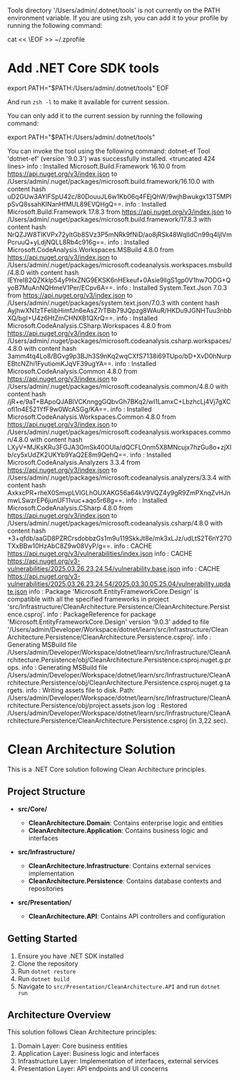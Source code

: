 Tools directory '/Users/admin/.dotnet/tools' is not currently on the PATH environment variable.
If you are using zsh, you can add it to your profile by running the following command:

cat << \EOF >> ~/.zprofile
# Add .NET Core SDK tools
export PATH="$PATH:/Users/admin/.dotnet/tools"
EOF

And run `zsh -l` to make it available for current session.

You can only add it to the current session by running the following command:

export PATH="$PATH:/Users/admin/.dotnet/tools"

You can invoke the tool using the following command: dotnet-ef
Tool 'dotnet-ef' (version '9.0.3') was successfully installed.
<truncated 424 lines>
info : Installed Microsoft.Build.Framework 16.10.0 from https://api.nuget.org/v3/index.json to /Users/admin/.nuget/packages/microsoft.build.framework/16.10.0 with content hash uD2GUw3AYlFSpU42c/80DouuJL6w1Kb06q4FEjQhW/9wjhBwukgx13T5MPIpSvQ8ssahKINanHfMUL89EVQHgQ==.
info : Installed Microsoft.Build.Framework 17.8.3 from https://api.nuget.org/v3/index.json to /Users/admin/.nuget/packages/microsoft.build.framework/17.8.3 with content hash NrQZJW8TlKVPx72yltGb8SVz3P5mNRk9fNiD/ao8jRSk48WqIIdCn99q4IjlVmPcruuQ+yLdjNQLL8Rb4c916g==.
info : Installed Microsoft.CodeAnalysis.Workspaces.MSBuild 4.8.0 from https://api.nuget.org/v3/index.json to /Users/admin/.nuget/packages/microsoft.codeanalysis.workspaces.msbuild/4.8.0 with content hash IEYreI82QZKklp54yPHxZNG9EKSK6nHEkeuf+0Asie9llgS1gp0V1hw7ODG+QyoB7MuAnNQHmeV1Per/ECpv6A==.
info : Installed System.Text.Json 7.0.3 from https://api.nuget.org/v3/index.json to /Users/admin/.nuget/packages/system.text.json/7.0.3 with content hash AyjhwXN1zTFeIibHimfJn6eAsZ7rTBib79JQpzg8WAuR/HKDu9JGNHTuu3nbbXQ/bgI+U4z6HtZmCHNXB1QXrQ==.
info : Installed Microsoft.CodeAnalysis.CSharp.Workspaces 4.8.0 from https://api.nuget.org/v3/index.json to /Users/admin/.nuget/packages/microsoft.codeanalysis.csharp.workspaces/4.8.0 with content hash 3amm4tq4Lo8/BGvg9p3BJh3S9nKq2wqCXfS7138i69TUpo/bD+XvD0hNurpEBtcNZhi1FyutiomKJqVF39ugYA==.
info : Installed Microsoft.CodeAnalysis.Common 4.8.0 from https://api.nuget.org/v3/index.json to /Users/admin/.nuget/packages/microsoft.codeanalysis.common/4.8.0 with content hash /jR+e/9aT+BApoQJABlVCKnnggGQbvGh7BKq2/wI1LamxC+LbzhcLj4Vj7gXCofl1n4E521YfF9w0WcASGg/KA==.
info : Installed Microsoft.CodeAnalysis.Workspaces.Common 4.8.0 from https://api.nuget.org/v3/index.json to /Users/admin/.nuget/packages/microsoft.codeanalysis.workspaces.common/4.8.0 with content hash LXyV+MJKsKRu3FGJA3OmSk40OUIa/dQCFLOnm5X8MNcujx7hzGu8o+zjXlb/cy5xUdZK2UKYb9YaQ2E8m9QehQ==.
info : Installed Microsoft.CodeAnalysis.Analyzers 3.3.4 from https://api.nuget.org/v3/index.json to /Users/admin/.nuget/packages/microsoft.codeanalysis.analyzers/3.3.4 with content hash AxkxcPR+rheX0SmvpLVIGLhOUXAKG56a64kV9VQZ4y9gR9ZmPXnqZvHJnmwLSwzrEP6junUF11vuc+aqo5r68g==.
info : Installed Microsoft.CodeAnalysis.CSharp 4.8.0 from https://api.nuget.org/v3/index.json to /Users/admin/.nuget/packages/microsoft.codeanalysis.csharp/4.8.0 with content hash +3+qfdb/aaGD8PZRCrsdobbzGs1m9u119SkkJt8e/mk3xLJz/udLtS2T6nY27OTXxBBw10HzAbC8Z9w08VyP/g==.
info :   CACHE https://api.nuget.org/v3/vulnerabilities/index.json
info :   CACHE https://api.nuget.org/v3-vulnerabilities/2025.03.26.23.24.54/vulnerability.base.json
info :   CACHE https://api.nuget.org/v3-vulnerabilities/2025.03.26.23.24.54/2025.03.30.05.25.04/vulnerability.update.json
info : Package 'Microsoft.EntityFrameworkCore.Design' is compatible with all the specified frameworks in project 'src/Infrastructure/CleanArchitecture.Persistence/CleanArchitecture.Persistence.csproj'.
info : PackageReference for package 'Microsoft.EntityFrameworkCore.Design' version '9.0.3' added to file '/Users/admin/Developer/Workspace/dotnet/learn/src/Infrastructure/CleanArchitecture.Persistence/CleanArchitecture.Persistence.csproj'.
info : Generating MSBuild file /Users/admin/Developer/Workspace/dotnet/learn/src/Infrastructure/CleanArchitecture.Persistence/obj/CleanArchitecture.Persistence.csproj.nuget.g.props.
info : Generating MSBuild file /Users/admin/Developer/Workspace/dotnet/learn/src/Infrastructure/CleanArchitecture.Persistence/obj/CleanArchitecture.Persistence.csproj.nuget.g.targets.
info : Writing assets file to disk. Path: /Users/admin/Developer/Workspace/dotnet/learn/src/Infrastructure/CleanArchitecture.Persistence/obj/project.assets.json
log  : Restored /Users/admin/Developer/Workspace/dotnet/learn/src/Infrastructure/CleanArchitecture.Persistence/CleanArchitecture.Persistence.csproj (in 3,22 sec).
# Clean Architecture Solution

This is a .NET Core solution following Clean Architecture principles.

## Project Structure

- **src/Core/**
  - **CleanArchitecture.Domain**: Contains enterprise logic and entities
  - **CleanArchitecture.Application**: Contains business logic and interfaces

- **src/Infrastructure/**
  - **CleanArchitecture.Infrastructure**: Contains external services implementation
  - **CleanArchitecture.Persistence**: Contains database contexts and repositories

- **src/Presentation/**
  - **CleanArchitecture.API**: Contains API controllers and configuration

## Getting Started

1. Ensure you have .NET SDK installed
2. Clone the repository
3. Run `dotnet restore`
4. Run `dotnet build`
5. Navigate to `src/Presentation/CleanArchitecture.API` and run `dotnet run`

## Architecture Overview

This solution follows Clean Architecture principles:

1. Domain Layer: Core business entities
2. Application Layer: Business logic and interfaces
3. Infrastructure Layer: Implementation of interfaces, external services
4. Presentation Layer: API endpoints and UI concerns
